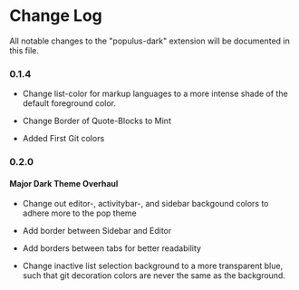 # Change Log

All notable changes to the "populus-dark" extension will be documented in this file.

### 0.1.4
- Change list-color for markup languages to a more intense shade of the default foreground color.

- Change Border of Quote-Blocks to Mint

- Added First Git colors

### 0.2.0

#### Major Dark Theme Overhaul

- Change out editor-, activitybar-, and sidebar backgound colors to adhere more to 
  the pop theme

- Add border between Sidebar and Editor

- Add borders between tabs for better readability

- Change inactive list selection background to a more transparent blue, such that 
  git decoration colors are never the same as the background.
